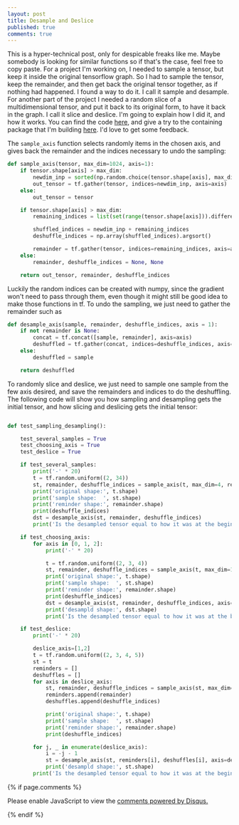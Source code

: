 ```yaml
---
layout: post
title: Desample and Deslice
published: true
comments: true
---
```


This is a hyper-technical post, only for despicable freaks like me.
Maybe somebody is looking for similar functions so if that's the case, feel free to copy paste.
For a project I'm working on, I needed to sample a tensor, but keep it inside the original tensorflow graph.
So I had to sample the tensor, keep the remainder, and then get back the original tensor together, as if
nothing had happened. I found a way to do it. I call it sample and desample. For another part of the project
I needed a random slice of a multidimensional tensor, and put it back to its original form, to have it
back in the graph. I call it slice and deslice. I'm going to explain how I did it, and how it works.
You can find the code [here](https://github.com/LuCeHe/GenericTools/blob/master/GenericTools/keras_tools/convenience_operations.py), 
and give a try to the containing package that I'm building [here](https://github.com/LuCeHe/GenericTools).
I'd love to get some feedback.

The ```sample_axis``` function selects randomly items in the chosen axis, and gives back the remainder
and the indices necessary to undo the sampling:

```python
def sample_axis(tensor, max_dim=1024, axis=1):
    if tensor.shape[axis] > max_dim:
        newdim_inp = sorted(np.random.choice(tensor.shape[axis], max_dim, replace=False))
        out_tensor = tf.gather(tensor, indices=newdim_inp, axis=axis)
    else:
        out_tensor = tensor

    if tensor.shape[axis] > max_dim:
        remaining_indices = list(set(range(tensor.shape[axis])).difference(set(newdim_inp)))

        shuffled_indices = newdim_inp + remaining_indices
        deshuffle_indices = np.array(shuffled_indices).argsort()

        remainder = tf.gather(tensor, indices=remaining_indices, axis=axis)
    else:
        remainder, deshuffle_indices = None, None

    return out_tensor, remainder, deshuffle_indices
```

Luckily the random indices can be created with numpy, since the gradient won't need to pass through them, even though 
it might still be good idea to make those functions in tf. To undo the sampling, we just need to gather the remainder
such as
    
```python
def desample_axis(sample, remainder, deshuffle_indices, axis = 1):
    if not remainder is None:
        concat = tf.concat([sample, remainder], axis=axis)
        deshuffled = tf.gather(concat, indices=deshuffle_indices, axis=axis)
    else:
        deshuffled = sample

    return deshuffled
```

To randomly slice and deslice, we just need to sample one sample from the few axis desired, 
and save the remainders and indices to do the deshuffling. The following code will show you how sampling
and desampling gets the initial tensor, and how slicing and deslicing gets the initial tensor:

```python

def test_sampling_desampling():

    test_several_samples = True
    test_choosing_axis = True
    test_deslice = True

    if test_several_samples:
        print('-' * 20)
        t = tf.random.uniform((2, 34))
        st, remainder, deshuffle_indices = sample_axis(t, max_dim=4, return_deshuffling=True)
        print('original shape:', t.shape)
        print('sample shape:  ', st.shape)
        print('reminder shape:', remainder.shape)
        print(deshuffle_indices)
        dst = desample_axis(st, remainder, deshuffle_indices)
        print('Is the desampled tensor equal to how it was at the beginning?', np.all(dst == t))

    if test_choosing_axis:
        for axis in [0, 1, 2]:
            print('-' * 20)

            t = tf.random.uniform((2, 3, 4))
            st, remainder, deshuffle_indices = sample_axis(t, max_dim=1, return_deshuffling=True, axis=axis)
            print('original shape:', t.shape)
            print('sample shape:  ', st.shape)
            print('reminder shape:', remainder.shape)
            print(deshuffle_indices)
            dst = desample_axis(st, remainder, deshuffle_indices, axis=axis)
            print('desampld shape:', dst.shape)
            print('Is the desampled tensor equal to how it was at the beginning?', np.all(dst==t))

    if test_deslice:
        print('-' * 20)

        deslice_axis=[1,2]
        t = tf.random.uniform((2, 3, 4, 5))
        st = t
        reminders = []
        deshuffles = []
        for axis in deslice_axis:
            st, remainder, deshuffle_indices = sample_axis(st, max_dim=1, return_deshuffling=True, axis=axis)
            reminders.append(remainder)
            deshuffles.append(deshuffle_indices)

            print('original shape:', t.shape)
            print('sample shape:  ', st.shape)
            print('reminder shape:', remainder.shape)
            print(deshuffle_indices)

        for j, _ in enumerate(deslice_axis):
            i = -j - 1
            st = desample_axis(st, reminders[i], deshuffles[i], axis=deslice_axis[i])
            print('desampld shape:', st.shape)
        print('Is the desampled tensor equal to how it was at the beginning?', np.all(st==t))
```




{% if page.comments %} 



<div id="disqus_thread"></div>
<script>

/**
*  RECOMMENDED CONFIGURATION VARIABLES: EDIT AND UNCOMMENT THE SECTION BELOW TO INSERT DYNAMIC VALUES FROM YOUR PLATFORM OR CMS.
*  LEARN WHY DEFINING THESE VARIABLES IS IMPORTANT: https://disqus.com/admin/universalcode/#configuration-variables*/
/*
var disqus_config = function () {
this.page.url = PAGE_URL;  // Replace PAGE_URL with your page's canonical URL variable
this.page.identifier = PAGE_IDENTIFIER; // Replace PAGE_IDENTIFIER with your page's unique identifier variable
};
*/
(function() { // DON'T EDIT BELOW THIS LINE
var d = document, s = d.createElement('script');
s.src = 'https://https-lucehe-github-io.disqus.com/embed.js';
s.setAttribute('data-timestamp', +new Date());
(d.head || d.body).appendChild(s);
})();
</script>
<noscript>Please enable JavaScript to view the <a href="https://disqus.com/?ref_noscript">comments powered by Disqus.</a></noscript>



{% endif %}

